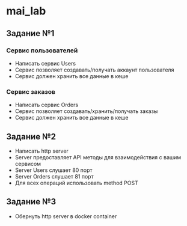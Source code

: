 # mai_lab

## Задание №1 
### Сервис пользователей

- Написать сервис Users
- Сервис позволяет создавать/получать аккаунт пользователя
- Сервис должен хранить все данные в кеше

### Сервис заказов

- Написать сервис Orders
- Сервис позволяет создавать/хранить/получать заказы
- Сервис должен хранить все данные в кеше

## Задание №2

- Написать http server
- Server предоставляет API методы для взаимодействия с вашим сервисом
- Server Users слушает 80 порт
- Server Orders слушает 81 порт
- Для всех операций использовать method POST

## Задание №3

- Обернуть http server в docker container
